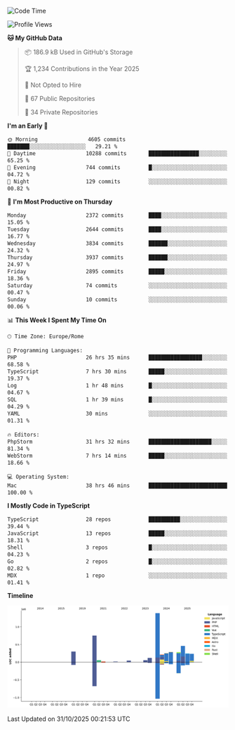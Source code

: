 <!--START_SECTION:waka-->
![Code Time](http://img.shields.io/badge/Code%20Time-6%2C365%20hrs%2043%20mins-blue)

![Profile Views](http://img.shields.io/badge/Profile%20Views-1-blue)

**🐱 My GitHub Data** 

> 📦 186.9 kB Used in GitHub's Storage 
 > 
> 🏆 1,234 Contributions in the Year 2025
 > 
> 🚫 Not Opted to Hire
 > 
> 📜 67 Public Repositories 
 > 
> 🔑 34 Private Repositories 
 > 
**I'm an Early 🐤** 

```text
🌞 Morning                4605 commits        ███████░░░░░░░░░░░░░░░░░░   29.21 % 
🌆 Daytime                10288 commits       ████████████████░░░░░░░░░   65.25 % 
🌃 Evening                744 commits         █░░░░░░░░░░░░░░░░░░░░░░░░   04.72 % 
🌙 Night                  129 commits         ░░░░░░░░░░░░░░░░░░░░░░░░░   00.82 % 
```
📅 **I'm Most Productive on Thursday** 

```text
Monday                   2372 commits        ████░░░░░░░░░░░░░░░░░░░░░   15.05 % 
Tuesday                  2644 commits        ████░░░░░░░░░░░░░░░░░░░░░   16.77 % 
Wednesday                3834 commits        ██████░░░░░░░░░░░░░░░░░░░   24.32 % 
Thursday                 3937 commits        ██████░░░░░░░░░░░░░░░░░░░   24.97 % 
Friday                   2895 commits        █████░░░░░░░░░░░░░░░░░░░░   18.36 % 
Saturday                 74 commits          ░░░░░░░░░░░░░░░░░░░░░░░░░   00.47 % 
Sunday                   10 commits          ░░░░░░░░░░░░░░░░░░░░░░░░░   00.06 % 
```


📊 **This Week I Spent My Time On** 

```text
🕑︎ Time Zone: Europe/Rome

💬 Programming Languages: 
PHP                      26 hrs 35 mins      █████████████████░░░░░░░░   68.58 % 
TypeScript               7 hrs 30 mins       █████░░░░░░░░░░░░░░░░░░░░   19.37 % 
Log                      1 hr 48 mins        █░░░░░░░░░░░░░░░░░░░░░░░░   04.67 % 
SQL                      1 hr 39 mins        █░░░░░░░░░░░░░░░░░░░░░░░░   04.29 % 
YAML                     30 mins             ░░░░░░░░░░░░░░░░░░░░░░░░░   01.31 % 

🔥 Editors: 
PhpStorm                 31 hrs 32 mins      ████████████████████░░░░░   81.34 % 
WebStorm                 7 hrs 14 mins       █████░░░░░░░░░░░░░░░░░░░░   18.66 % 

💻 Operating System: 
Mac                      38 hrs 46 mins      █████████████████████████   100.00 % 
```

**I Mostly Code in TypeScript** 

```text
TypeScript               28 repos            ██████████░░░░░░░░░░░░░░░   39.44 % 
JavaScript               13 repos            █████░░░░░░░░░░░░░░░░░░░░   18.31 % 
Shell                    3 repos             █░░░░░░░░░░░░░░░░░░░░░░░░   04.23 % 
Go                       2 repos             █░░░░░░░░░░░░░░░░░░░░░░░░   02.82 % 
MDX                      1 repo              ░░░░░░░░░░░░░░░░░░░░░░░░░   01.41 % 
```



**Timeline**

![Lines of Code chart](https://raw.githubusercontent.com/frnwtr/frnwtr/main/assets/bar_graph.png)


 Last Updated on 31/10/2025 00:21:53 UTC
<!--END_SECTION:waka-->